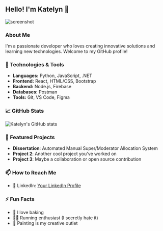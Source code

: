 ## Hello! I'm Katelyn 👋
![screenshot]("\katelynlai\profile.jpg")

### About Me
I'm a passionate developer who loves creating innovative solutions and learning new technologies. Welcome to my GitHub profile!

### 🔧 Technologies & Tools
- **Languages:** Python, JavaScript, .NET
- **Frontend:** React, HTML/CSS, Bootstrap
- **Backend:** Node.js, Firebase
- **Databases:** Postman
- **Tools:** Git, VS Code, Figma

### 📈 GitHub Stats
![Katelyn's GitHub stats](https://github-readme-stats.vercel.app/api?username=katelynlai&show_icons=true&theme=radical)

### 🚀 Featured Projects
- **Dissertation**: Automated Manual Super/Moderator Allocation System
- **Project 2**: Another cool project you've worked on
- **Project 3**: Maybe a collaboration or open source contribution

### 📫 How to Reach Me
- 💼 LinkedIn: [Your LinkedIn Profile](www.linkedin.com/in/katelyn-lai1)

### ⚡ Fun Facts
- 🧁 I love baking 
- 🏃‍♀️ Running enthusiast (I secretly hate it) 
- 🎨 Painting is my creative outlet 





